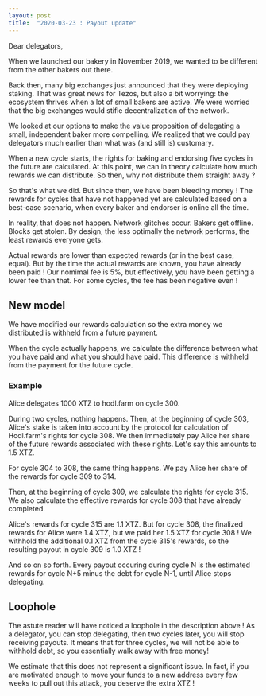 ```yaml
---
layout: post
title:  "2020-03-23 : Payout update"
---
```


Dear delegators,

When we launched our bakery in November 2019, we wanted to be different from the other bakers out there.

Back then, many big exchanges just announced that they were deploying staking. That was great news for Tezos, but also a bit worrying: the ecosystem thrives when a lot of small bakers are active. We were worried that the big exchanges would stifle decentralization of the network.

We looked at our options to make the value proposition of delegating a small, independent baker more compelling. We realized that we could pay delegators much earlier than what was (and still is) customary.

When a new cycle starts, the rights for baking and endorsing five cycles in the future are calculated. At this point, we can in theory calculate how much rewards we can distribute. So then, why not distribute them straight away ?

So that's what we did. But since then, we have been bleeding money ! The rewards for cycles that have not happened yet are calculated based on a best-case scenario, when every baker and endorser is online all the time.

In reality, that does not happen. Network glitches occur. Bakers get offline. Blocks get stolen. By design, the less optimally the network performs, the least rewards everyone gets.

Actual rewards are lower than expected rewards (or in the best case, equal). But by the time the actual rewards are known, you have already been paid ! Our nomimal fee is 5%, but effectively, you have been getting a lower fee than that. For some cycles, the fee has been negative even !

## New model

We have modified our rewards calculation so the extra money we distributed is withheld from a future payment.

When the cycle actually happens, we calculate the difference between what you have paid and what you should have paid. This difference is withheld from the payment for the future cycle.

### Example

Alice delegates 1000 XTZ to hodl.farm on cycle 300.

During two cycles, nothing happens. Then, at the beginning of cycle 303, Alice's stake is taken into account by the protocol for calculation of Hodl.farm's rights for cycle 308. We then immediately pay Alice her share of the future rewards associated with these rights. Let's say this amounts to 1.5 XTZ.

For cycle 304 to 308, the same thing happens. We pay Alice her share of the rewards for cycle 309 to 314.

Then, at the beginning of cycle 309, we calculate the rights for cycle 315. We also calculate the effective rewards for cycle 308 that have already completed.

Alice's rewards for cycle 315 are 1.1 XTZ. But for cycle 308, the finalized rewards for Alice were 1.4 XTZ, but we paid her 1.5 XTZ for cycle 308 ! We withhold the additional 0.1 XTZ from the cycle 315's rewards, so the resulting payout in cycle 309 is 1.0 XTZ !

And so on so forth. Every payout occuring during cycle N is the estimated rewards for cycle N+5 minus the debt for cycle N-1, until Alice stops delegating.

## Loophole

The astute reader will have noticed a loophole in the description above ! As a delegator, you can stop delegating, then two cycles later, you will stop receiving payouts. It means that for three cycles, we will not be able to withhold debt, so you essentially walk away with free money!

We estimate that this does not represent a significant issue. In fact, if you are motivated enough to move your funds to a new address every few weeks to pull out this attack, you deserve the extra XTZ !
